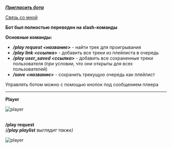 [***Пригласить бота***](https://discord.com/api/oauth2/authorize?client_id=821326877213327371&permissions=8&scope=bot%20applications.commands)

[Связь со мной](https://vk.com/br1nger1337)

**Бот был полностью переведен на slash-команды**

**Основные команды:**
* _**/play request <название>**_ - найти трек для проигрывания
* _**/play link <ссылка>**_ - добавить все треки из плейлиста в очередь
* _**/play user_saved <ссылка>**_ - добавить все сохраненные треки пользователя (при условии, что они открыты для всех пользователей)
* _**/save <название>**_ - сохранить трекущую очередь как плейлист


Управлять ботом можно с помощью кнопок под сообщением плеера
___
**Player**

![player](https://i.ibb.co/wQRbX75/Screenshot-2.png)

\
**/play request**
\
_(**/play playlist** выглядит также)_

![player](https://i.ibb.co/DbpM0zL/Screenshot-3.png)
